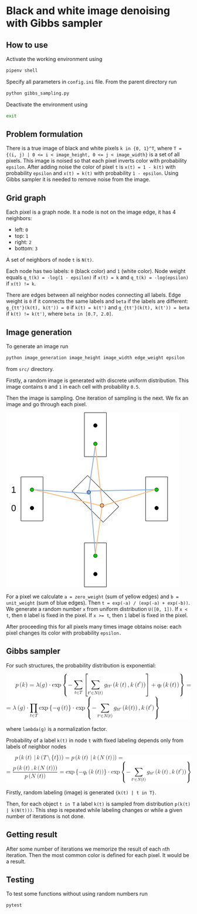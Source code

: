 # Black and white image denoising with Gibbs sampler

## How to use

Activate the working environment using

```bash
pipenv shell
```

Specify all parameters in `config.ini` file.
From the parent directory run

```bash
python gibbs_sampling.py
```

Deactivate the environment using

```bash
exit
```

## Problem formulation

There is a true image of black and white pixels `k in {0, 1}^T`,
where `T = {(i, j) | 0 <= i < image_height, 0 <= j < image_width}`
is a set of all pixels.
This image is noised so that each pixel inverts color with probability `epsilon`.
After adding noise the color of pixel `t` is
`x(t) = 1 - k(t)` with probability `epsilon` and
`x(t) = k(t)` with probability `1 - epsilon`.
Using Gibbs sampler it is needed to remove noise from the image.

## Grid graph

Each pixel is a graph node.
It a node is not on the image edge, it has 4 neighbors:
- left: `0`
- top: `1`
- right: `2`
- bottom: `3`

A set of neighbors of node `t` is `N(t)`.

Each node has two labels: `0` (black color) and `1` (white color).
Node weight equals `q_t(k) = -log(1 - epsilon)` if `x(t) = k` and
`q_t(k) = -log(epsilon)` if `x(t) != k`.

There are edges between all neighbor nodes connecting all labels.
Edge weight is `0` if it connects the same labels and
`beta` if the labels are different:
`g_{tt'}(k(t), k(t')) = 0` if `k(t) = k(t')` and
`g_{tt'}(k(t), k(t')) = beta` if `k(t) != k(t')`, where `beta in [0.7, 2.0]`.

## Image generation

To generate an image run
```bash
python image_generation image_height image_width edge_weight epsilon
```
from `src/` directory.

Firstly, a random image is generated with discrete uniform distribution.
This image contains `0` and `1` in each cell with probability `0.5`.

Then the image is sampling.
One iteration of sampling is the next.
We fix an image and go through each pixel.

![Alt text](images/image_sampling.png)

For a pixel we calculate `a = zero_weight` (sum of yellow edges)
and `b = unit_weight` (sum of blue edges).
Then `t = exp(-a) / (exp(-a) + exp(-b))`.
We generate a random number `x` from uniform distribution `U([0, 1])`.
If `x < t`, then `0` label is fixed in the pixel.
If `x >= t`, then `1` label is fixed in the pixel.

After proceeding this for all pixels many times image obtains noise:
each pixel changes its color with probability `epsilon.`

## Gibbs sampler

For such structures, the probability distribution is exponential:

![Alt text](images/exponential_distribution.png)

where `lambda(g)` is a normalization factor.

Probability of a label `k(t)` in node `t`
with fixed labeling depends only from labels of neighbor nodes

![Alt text](images/label_probability.png)

Firstly, random labeling (image) is generated `{k(t) | t in T}`.

Then, for each object `t in T` a label `k(t)` is sampled from distribution `p(k(t) | k(N(t)))`.
This step is repeated while labeling changes or while a given number of iterations is not done.

## Getting result

After some number of iterations we memorize the result of each `n`th iteration.
Then the most common color is defined for each pixel.
It would be a result.

## Testing

To test some functions without using random numbers run
```bash
pytest
```
